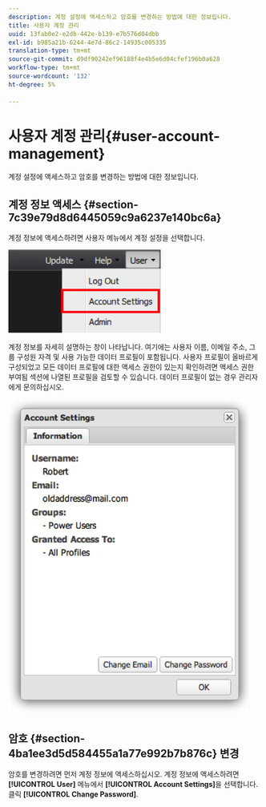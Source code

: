 ```yaml
---
description: 계정 설정에 액세스하고 암호를 변경하는 방법에 대한 정보입니다.
title: 사용자 계정 관리
uuid: 13fab0e2-e2db-442e-b139-e7b576d04dbb
exl-id: b985a21b-6244-4e7d-86c2-14935c005335
translation-type: tm+mt
source-git-commit: d9df90242ef96188f4e4b5e6d04cfef196b0a628
workflow-type: tm+mt
source-wordcount: '132'
ht-degree: 5%

---
```


# 사용자 계정 관리{#user-account-management}

계정 설정에 액세스하고 암호를 변경하는 방법에 대한 정보입니다.

## 계정 정보 액세스 {#section-7c39e79d8d6445059c9a6237e140bc6a}

계정 정보에 액세스하려면 사용자 메뉴에서 계정 설정을 선택합니다.

![](assets/account_settings.png)

계정 정보를 자세히 설명하는 창이 나타납니다. 여기에는 사용자 이름, 이메일 주소, 그룹 구성원 자격 및 사용 가능한 데이터 프로필이 포함됩니다. 사용자 프로필이 올바르게 구성되었고 모든 데이터 프로필에 대한 액세스 권한이 있는지 확인하려면 액세스 권한 부여됨 섹션에 나열된 프로필을 검토할 수 있습니다. 데이터 프로필이 없는 경우 관리자에게 문의하십시오.

![](assets/account_settings2.png)

## 암호 {#section-4ba1ee3d5d584455a1a77e992b7b876c} 변경

암호를 변경하려면 먼저 계정 정보에 액세스하십시오. 계정 정보에 액세스하려면 **[!UICONTROL User]** 메뉴에서 **[!UICONTROL Account Settings]**&#x200B;을 선택합니다. 클릭 **[!UICONTROL Change Password]**.
